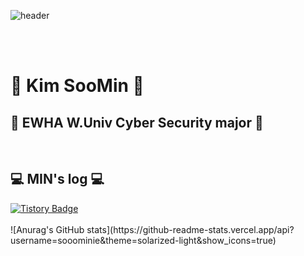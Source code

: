![header](https://capsule-render.vercel.app/api?type=cylinder&color=F7F8E0&height=120&section=header&text=MIN's%20GitHub&fontSize=90)

<br><br>
# 🫧 Kim SooMin 🫧

## 🌿 EWHA W.Univ  Cyber Security major 🌿
<br>


## 💻 MIN's log 💻

<div style="display:flex; flex-direction:row; align-items:center;">
    <a href="https://minsoom48.tistory.com" target="_blank" rel="noopener noreferrer">
        <img src="https://img.shields.io/badge/Tistory-000000?style=for-the-badge&logo=Tistory&logoColor=white" alt="Tistory Badge"> 
    </a>
 
</div>

<br>
![Anurag's GitHub stats](https://github-readme-stats.vercel.app/api?username=sooominie&theme=solarized-light&show_icons=true)
